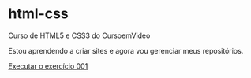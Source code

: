 # html-css
 Curso de HTML5 e CSS3 do CursoemVideo

Estou aprendendo a criar sites e agora vou gerenciar meus repositórios.

<a href= "https://daiananiedd.github.io/html-css/exercices/ex001/index.html"> Executar o exercício 001 <a>